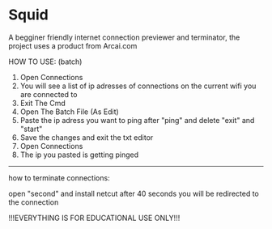 # Squid
A begginer friendly internet connection previewer and terminator, the project uses a product from Arcai.com

HOW TO USE: (batch)
1. Open Connections
2. You will see a list of ip adresses of connections on the current wifi you are connected to
3. Exit The Cmd
4. Open The Batch File (As Edit)
5. Paste the ip adress you want to ping after "ping" and delete "exit" and "start"
6. Save the changes and exit the txt editor
7. Open Connections
8. The ip you pasted is getting pinged
---
how to terminate connections: 

open "second" and install netcut
after 40 seconds you will be redirected to the connection


!!!EVERYTHING IS FOR EDUCATIONAL USE ONLY!!!
